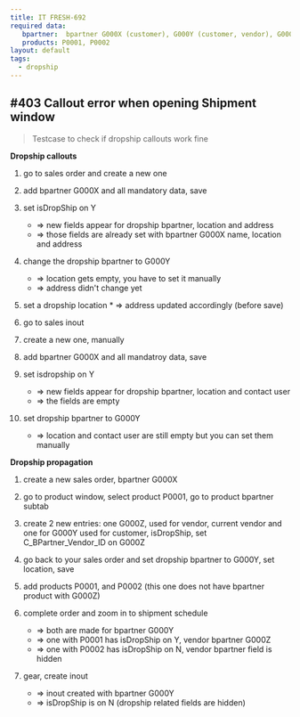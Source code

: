 ```yaml
---
title: IT FRESH-692
required data:
   bpartner:  bpartner G000X (customer), G000Y (customer, vendor), G000Z (vendor)
   products: P0001, P0002
layout: default
tags:
  - dropship
---
```

## #403 Callout error when opening Shipment window

> Testcase to check if dropship callouts work fine

**Dropship callouts**

1. go to sales order and create a new one 

2. add bpartner G000X and all mandatory data, save

3. set isDropShip on Y
	* => new fields appear for dropship bpartner, location and address
	* => those fields are already set with bpartner G000X name, location and address

4. change the dropship bpartner to G000Y
	* => location gets empty, you have to set it manually
	* => address didn't change yet

5. set a dropship location
		* => address updated accordingly (before save)

6. go to sales inout

7. create a new one, manually

8. add bpartner G000X and all mandatroy data, save

9. set isdropship on Y
	* => new fields appear for dropship bpartner, location and contact user
	* => the fields are empty
	
10. set dropship bpartner to G000Y
	* => location and contact user are still empty but you can set them manually

**Dropship propagation**

1. create a new sales order, bpartner G000X

2. go to product window, select product P0001, go to product bpartner subtab 

3. create 2 new entries: one G000Z, used for vendor, current vendor and one for G000Y used for customer, isDropShip, set C_BPartner_Vendor_ID on G000Z

4. go back to your sales order and set dropship bpartner to G000Y, set location, save

5. add products P0001, and P0002 (this one does not have bpartner product with G000Z)

6. complete order and zoom in to shipment schedule
	* => both are made for bpartner G000Y
	* => one with P0001 has isDropShip on Y, vendor bpartner G000Z
	* => one with P0002 has isDropShip on N, vendor bpartner field is hidden

7. gear, create inout
	* => inout created with bpartner G000Y
	* => isDropShip is on N (dropship related fields are hidden)
	

	